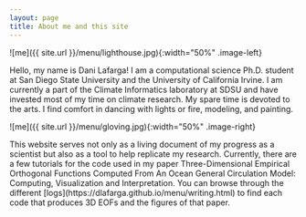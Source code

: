 ```yaml
---
layout: page
title: About me and this site 
---
```


![me]({{ site.url }}/menu/lighthouse.jpg){:width="50%" .image-left} 
<p>Hello, my name is Dani Lafarga! I am a computational science Ph.D. student at San Diego State University and the University of California Irvine. I am currently a part of the Climate Informatics laboratory at SDSU and have invested most of my time on climate research. My spare time is devoted to the arts. I find comfort in dancing with lights or fire, modeling, and painting.</p>

![me]({{ site.url }}/menu/gloving.jpg){:width="50%" .image-right} 
<p> This website serves not only as a living document of my progress as a scientist but also as a tool to help replicate my research. Currently, there are a few tutorials for the code used in my paper Three-Dimensional Empirical Orthogonal Functions Computed From An Ocean General Circulation Model: Computing, Visualization and Interpretation. You can browse through the different [logs](https://dlafarga.github.io/menu/writing.html) to find each code that produces 3D EOFs and the figures of that paper. </p>


